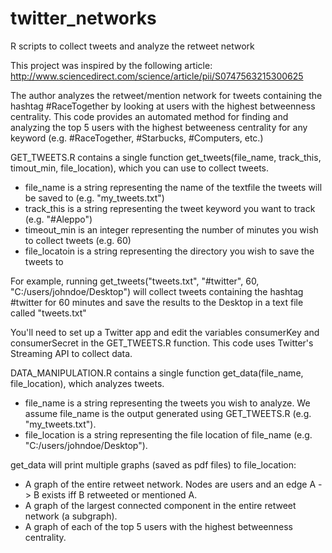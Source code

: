 # twitter_networks
R scripts to collect tweets and analyze the retweet network

This project was inspired by the following article: http://www.sciencedirect.com/science/article/pii/S0747563215300625

The author analyzes the retweet/mention network for tweets containing the hashtag #RaceTogether by looking at users with the highest betweenness centrality. This code provides an automated method for finding and analyzing the top 5 users with the highest betweeness centrality for any keyword (e.g. #RaceTogether, #Starbucks, #Computers, etc.)

GET_TWEETS.R contains a single function get_tweets(file_name, track_this, timout_min, file_location), which you can use to collect tweets.
- file_name is a string representing the name of the textfile the tweets will be saved to (e.g. "my_tweets.txt")
- track_this is a string representing the tweet keyword you want to track (e.g. "#Aleppo") 
- timeout_min is an integer representing the number of minutes you wish to collect tweets (e.g. 60)
- file_locatoin is a string representing the directory you wish to save the tweets to

For example, running get_tweets("tweets.txt", "#twitter", 60, "C:/users/johndoe/Desktop") will collect tweets containing the hashtag #twitter for 60 minutes and save the results to the Desktop in a text file called "tweets.txt"

You'll need to set up a Twitter app and edit the variables consumerKey and consumerSecret in the GET_TWEETS.R function. This code uses Twitter's Streaming API to collect data.

DATA_MANIPULATION.R contains a single function get_data(file_name, file_location), which analyzes tweets.
- file_name is a string representing the tweets you wish to analyze. We assume file_name is the output generated using GET_TWEETS.R (e.g. "my_tweets.txt").
- file_location is a string representing the file location of file_name (e.g. "C:/users/johndoe/Desktop").

get_data will print multiple graphs (saved as pdf files) to file_location:
- A graph of the entire retweet network. Nodes are users and an edge A -> B exists iff B retweeted or mentioned A.
- A graph of the largest connected component in the entire retweet network (a subgraph).
- A graph of each of the top 5 users with the highest betweenness centrality.


